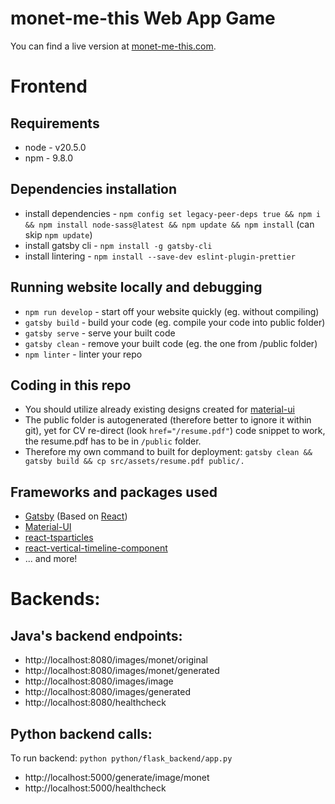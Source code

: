 # monet-me-this Web App Game
You can find a live version at [monet-me-this.com](http://monet-me-this.com/).

# Frontend
## Requirements
* node - v20.5.0
* npm - 9.8.0

## Dependencies installation
* install dependencies - `npm config set legacy-peer-deps true && npm i && npm install node-sass@latest && npm update && npm install` (can skip `npm update`)
* install gatsby cli - `npm install -g gatsby-cli`
* install lintering - `npm install --save-dev eslint-plugin-prettier`

## Running website locally and debugging
* `npm run develop` - start off your website quickly (eg. without compiling)
* `gatsby build` - build your code (eg. compile your code into public folder)
* `gatsby serve` - serve your built code
* `gatsby clean` - remove your built code (eg. the one from /public folder)
* `npm linter` - linter your repo 

## Coding in this repo
* You should utilize already existing designs created for [material-ui](https://mui.com/material-ui/icons/)
* The public folder is autogenerated (therefore better to ignore it within git), yet for CV re-direct (look `href="/resume.pdf"`) code snippet to work, the resume.pdf has to be in `/public` folder.
* Therefore my own command to built for deployment: `gatsby clean && gatsby build && cp src/assets/resume.pdf public/.` 

## Frameworks and packages used
- [Gatsby](https://www.gatsbyjs.com/) (Based on [React](https://reactjs.org/))
- [Material-UI](https://material-ui.com/)
- [react-tsparticles](https://github.com/matteobruni/tsparticles)
- [react-vertical-timeline-component](https://github.com/stephane-monnot/react-vertical-timeline)
- ... and more!



# Backends:

## Java's backend endpoints:
* http://localhost:8080/images/monet/original
* http://localhost:8080/images/monet/generated
* http://localhost:8080/images/image
* http://localhost:8080/images/generated
* http://localhost:8080/healthcheck

## Python backend calls:
To run backend: `python python/flask_backend/app.py`
* http://localhost:5000/generate/image/monet
* http://localhost:5000/healthcheck